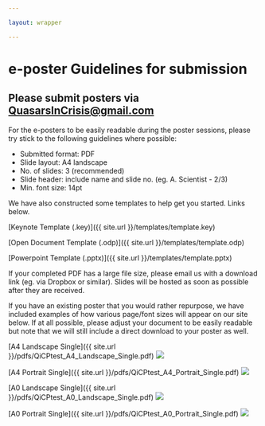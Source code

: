 ```yaml
---

layout: wrapper

---
```


# e-poster Guidelines for submission

## Please submit posters via [QuasarsInCrisis@gmail.com](mailto:quasarsincrisis@gmail.com)

For the e-posters to be easily readable during the poster sessions, please try stick to the following guidelines where possible:

* Submitted format: PDF
* Slide layout: A4 landscape
* No. of slides: 3 (recommended)
* Slide header: include name and slide no. (eg. A. Scientist - 2/3)
* Min. font size: 14pt

We have also constructed some templates to help get you started. Links below.

[Keynote Template (.key)]({{ site.url }}/templates/template.key)

[Open Document Template (.odp)]({{ site.url }}/templates/template.odp)

[Powerpoint Template (.pptx)]({{ site.url }}/templates/template.pptx)

If your completed PDF has a large file size, please email us with a download link (eg. via Dropbox or similar). Slides will be hosted as soon as possible after they are received.

If you have an existing poster that you would rather repurpose, we have included examples of how various page/font sizes will appear on our site below. If at all possible, please adjust your document to be easily readable but note that we will still include a direct download to your poster as well.

[A4 Landscape Single]({{ site.url }}/pdfs/QiCPtest_A4_Landscape_Single.pdf)
<image src="{{ site.url }}/pngs/QiCPtest_A4_Landscape_Single.png" />

[A4 Portrait Single]({{ site.url }}/pdfs/QiCPtest_A4_Portrait_Single.pdf)
<image src="{{ site.url }}/pngs/QiCPtest_A4_Portrait_Single.png" />

[A0 Landscape Single]({{ site.url }}/pdfs/QiCPtest_A0_Landscape_Single.pdf)
<image src="{{ site.url }}/pngs/QiCPtest_A0_Landscape_Single.png" />

[A0 Portrait Single]({{ site.url }}/pdfs/QiCPtest_A0_Portrait_Single.pdf)
<image src="{{ site.url }}/pngs/QiCPtest_A0_Portrait_Single.png" />
